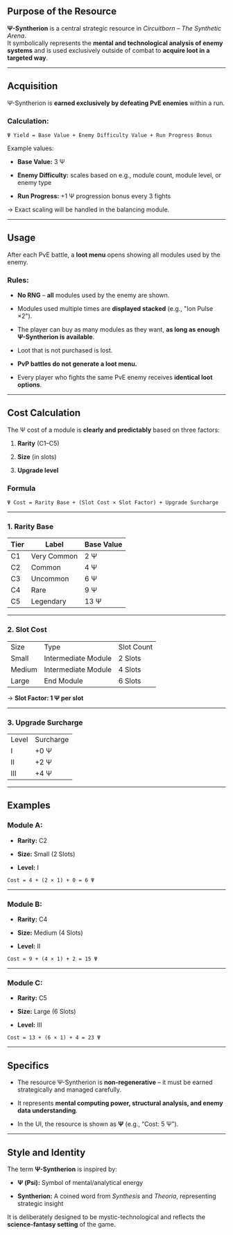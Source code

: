 ## Purpose of the Resource

**Ψ-Syntherion** is a central strategic resource in _Circuitborn – The Synthetic Arena_.  
It symbolically represents the **mental and technological analysis of enemy systems** and is used exclusively outside of combat to **acquire loot in a targeted way**.

---

## Acquisition

Ψ-Syntherion is **earned exclusively by defeating PvE enemies** within a run.

### Calculation:

```
Ψ Yield = Base Value + Enemy Difficulty Value + Run Progress Bonus
```

Example values:

- **Base Value:** 3 Ψ
    
- **Enemy Difficulty:** scales based on e.g., module count, module level, or enemy type
    
- **Run Progress:** +1 Ψ progression bonus every 3 fights
    

→ Exact scaling will be handled in the balancing module.

---

## Usage

After each PvE battle, a **loot menu** opens showing all modules used by the enemy.

### Rules:

- **No RNG** – **all** modules used by the enemy are shown.
    
- Modules used multiple times are **displayed stacked** (e.g., "Ion Pulse ×2").
    
- The player can buy as many modules as they want, **as long as enough Ψ-Syntherion is available**.
    
- Loot that is not purchased is lost.
    
- **PvP battles do not generate a loot menu.**
    
- Every player who fights the same PvE enemy receives **identical loot options**.
    

---

## Cost Calculation

The Ψ cost of a module is **clearly and predictably** based on three factors:

1. **Rarity** (C1–C5)
    
2. **Size** (in slots)
    
3. **Upgrade level**
    

### Formula

```
Ψ Cost = Rarity Base + (Slot Cost × Slot Factor) + Upgrade Surcharge
```

---

### 1. Rarity Base

|Tier|Label|Base Value|
|---|---|---|
|C1|Very Common|2 Ψ|
|C2|Common|4 Ψ|
|C3|Uncommon|6 Ψ|
|C4|Rare|9 Ψ|
|C5|Legendary|13 Ψ|

---

### 2. Slot Cost

|   |   |   |
|---|---|---|
|Size|Type|Slot Count|
|Small|Intermediate Module|2 Slots|
|Medium|Intermediate Module|4 Slots|
|Large|End Module|6 Slots|

→ **Slot Factor: 1 Ψ per slot**

---

### 3. Upgrade Surcharge

|   |   |
|---|---|
|Level|Surcharge|
|I|+0 Ψ|
|II|+2 Ψ|
|III|+4 Ψ|

---

## Examples

### Module A:

- **Rarity:** C2
    
- **Size:** Small (2 Slots)
    
- **Level:** I
    

```
Cost = 4 + (2 × 1) + 0 = 6 Ψ
```

---

### Module B:

- **Rarity:** C4
    
- **Size:** Medium (4 Slots)
    
- **Level:** II
    

```
Cost = 9 + (4 × 1) + 2 = 15 Ψ
```

---

### Module C:

- **Rarity:** C5
    
- **Size:** Large (6 Slots)
    
- **Level:** III
    

```
Cost = 13 + (6 × 1) + 4 = 23 Ψ
```

---

## Specifics

- The resource Ψ-Syntherion is **non-regenerative** – it must be earned strategically and managed carefully.
    
- It represents **mental computing power, structural analysis, and enemy data understanding**.
    
- In the UI, the resource is shown as **Ψ** (e.g., “Cost: 5 Ψ”).
    

---

## Style and Identity

The term **Ψ-Syntherion** is inspired by:

- **Ψ (Psi):** Symbol of mental/analytical energy
    
- **Syntherion:** A coined word from _Synthesis_ and _Theoria_, representing strategic insight
    

It is deliberately designed to be mystic-technological and reflects the **science-fantasy setting** of the game.